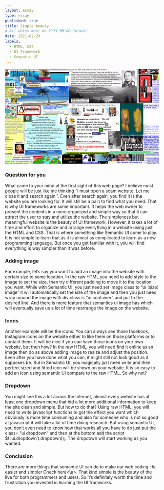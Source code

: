 ```yaml
---
layout: essay
type: essay
published: true
title: Simple beauty
# All dates must be YYYY-MM-DD format!
date: 2021-02-23
labels:
  - HTML, CSS
  - UI Framework
  - Semantic UI
---
```

<img class="ui medium image" src="../images/badwebpage.png">
<h3>Question for you</h3>
What came to your mind at the first sight of this web page? I believe most people will be just like me thinking “I must open a scam website. Let me close it and search again.”. Even after search again, you find it is the website you are looking for. It will still be a pain to find what you need. That is why UI frameworks are some important. It helps the web owner to present the contents in a more organized and simple way so that it can attract the user to stay and utilize the website. The simpleness but meaningful website is the beauty of UI framework.
However, it takes a lot of time and effort to organize and arrange everything in a website using just the HTML and CSS. That is where something like Semantic UI come to play. It is not simple to learn that as it is almost as complicated to learn as a new programming language. But once you get familiar with it, you will find everything is way simpler than it was before.

<h3>Adding image</h3>
For example, let’s say you want to add an image into the website with certain size to some location. In the raw HTML you need to add style to the image to set the size, then try different padding to move it to the location you want. While with Semantic UI, you just need set image class to “ui (size) image” it will automatically set the size of the image and then you just need wrap around the image with div class is “ui container” and put to the desired line. And there is more feature that semantics ui image has which will eventually save us a lot of time rearrange the image on the website.

<h3>Icons</h3>
Another example will be the icons. You can always see those facebook, Instagram icons on the website either to like them on those platforms or to contact them. It will be nice if you can have those icons on your own website, but then how? In the raw HTML, you will need find it online as an image then do as above adding image to resize and adjust the position. Even after you have done what you can, it might still not look good as it supposes be. But in Semantic UI, you magically just need write <i class= “ui (name, like facebook) icon”></i> and then perfect sized and fitted icon will be shown on your website. It is so easy to add an icon using semantic UI compare to the raw HTML. So why not?

<h3>Dropdown</h3> 
You might see this a lot across the Internet, almost every website has at least one dropdown menu that hid a lot more additional information to keep the site clean and simple. But how to do that? Using raw HTML, you will need to write javascript functions to get the effect you want which obviously is more time consuming and also for someone who is not so good at javascript it will take a lot of time doing research. But using semantic UI, you don’t even need to know how that works all you have to do just put the class= “ui dropdown” and then at the bottom add the script $(‘.ui.dropdown’).dropdown();. The dropdown will start working as you wanted. 

<h3>Conclusion</h3>
There are more things that semantic UI can do to make our web coding life easier and simpler Check <a hrf="https://semantic-ui.com/">here<\a>. That kind simple is the beauty of the live for both programmers and users. So it’s definitely worth the time and frustration you invested in learning the UI framworks.



